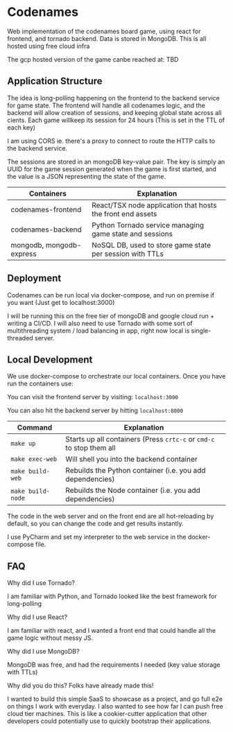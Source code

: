 # Codenames
Web implementation of the codenames board game, using react for frontend, and tornado backend.
Data is stored in MongoDB. This is all hosted using free cloud infra

The gcp hosted version of the game canbe reached at: TBD

## Application Structure

The idea is long-polling happening on the frontend to the backend service for game state.
The frontend will handle all codenames logic, and the backend will allow 
creation of sessions, and keeping global state across all cients.
Each game willkeep its session for 24 hours (This is set in the TTL of each key)

I am using CORS ie. there's a proxy to connect to route the HTTP calls to the backend service.

The sessions are stored in an mongoDB key-value pair. The key is simply an UUID for the game session 
generated when the game is first started, and the value is a JSON representing the state
of the game.

Containers  | Explanation
------------- | -------------
codenames-frontend  | React/TSX node application that hosts the front end assets
codenames-backend  | Python Tornado service managing game state and sessions
mongodb, mongodb-express  | NoSQL DB, used to store game state per session with TTLs

## Deployment

Codenames can be run local via docker-compose, and run on premise if you want (Just get to localhost:3000)

I will be running this on the free tier of mongoDB and google cloud run + writing a CI/CD.
I will also need to use Tornado with some sort of multithreading system / load balancing in app, right now local is 
single-threaded server.

## Local Development

We use docker-compose to orchestrate our local containers. Once you have run the containers use:

You can visit the frontend server by visiting: `localhost:3000`

You can also hit the backend server by hitting `localhost:8000`

Command  | Explanation
------------- | -------------
`make up` | Starts up all containers (Press `crtc-c` or `cmd-c` to stop them all
`make exec-web` | Will shell you into the backend container
`make build-web` | Rebuilds the Python container (i.e. you add dependencies)
`make build-node` | Rebuilds the Node container (i.e. you add dependencies)

The code in the web server and on the front end are all hot-reloading by default, so you can change the code
and get results instantly.

I use PyCharm and set my interpreter to the web service in the docker-compose file.

## FAQ

Why did I use Tornado? 

I am familiar with Python, and Tornado looked like the best framework for long-polling

Why did I use React?

I am familiar with react, and I wanted a front end that could handle all the game logic without messy JS.

Why did I use MongoDB?

MongoDB was free, and had the requirements I needed (key value storage with TTLs)

Why did you do this? Folks have already made this!

I wanted to build this simple SaaS to showcase as a project, and go full e2e on things I work with
everyday. I also wanted to see how far I can push free cloud tier machines. This is like a cookier-cutter application 
that other developers could potentially use to quickly bootstrap their applications.
